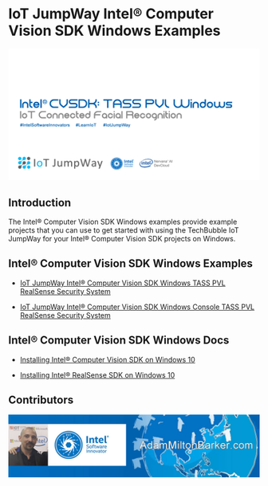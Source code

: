 # IoT JumpWay Intel® Computer Vision SDK Windows Examples

![TechBubble IoT JumpWay Docs](images/Intel-Computer-Vision-Windows.png)

## Introduction

The Intel® Computer Vision SDK Windows examples provide example projects that you can use to get started with using the TechBubble IoT JumpWay for your Intel® Computer Vision SDK projects on Windows.

## Intel® Computer Vision SDK Windows Examples

- [IoT JumpWay Intel® Computer Vision SDK Windows TASS PVL RealSense Security System](https://github.com/SSG-DRD-IOT/demo-tass/tree/master/TASS-PVL/Windows/Webcam/Realsense "IoT JumpWay Intel® Computer Vision SDK Windows TASS PVL RealSense Security System")

- [IoT JumpWay Intel® Computer Vision SDK Windows Console TASS PVL RealSense Security System](https://github.com/SSG-DRD-IOT/demo-tass/tree/master/TASS-PVL/Windows/Webcam/ConsoleApp "IoT JumpWay Intel® Computer Vision SDK Windows TASS PVL RealSense Security System")

## Intel® Computer Vision SDK Windows Docs

- [Installing Intel® Computer Vision SDK on Windows 10](https://github.com/SSG-DRD-IOT/demo-tass/tree/master/TASS-PVL/Windows/_Docs/1-Installing-Intel-CV-SDK.md "Installing Intel® Computer Vision SDK on Windows 10")

- [Installing Intel® RealSense SDK on Windows 10](https://github.com/SSG-DRD-IOT/demo-tass/tree/master/TASS-PVL/Windows/_Docs/2-Installing-Intel-RealSense-SDK.md "Installing Intel® RealSense SDK on Windows 10")

## Contributors

[![Adam Milton-Barker, Intel® Software Innovator](../../images/Intel-Software-Innovator.jpg)](https://github.com/AdamMiltonBarker)
